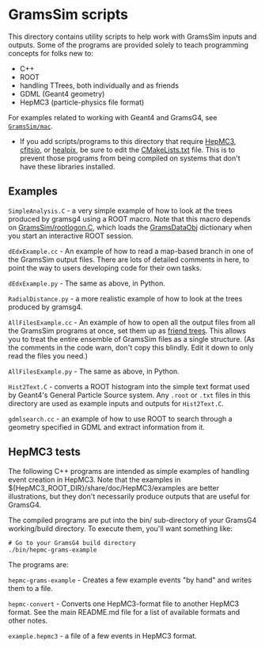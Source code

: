 # GramsSim scripts

This directory contains utility scripts to help work with GramsSim
inputs and outputs. Some of the programs are provided solely to teach
programming concepts for folks new to:

- C++
- ROOT
- handling TTrees, both individually and as friends
- GDML (Geant4 geometry)
- HepMC3 (particle-physics file format)

For examples related to working with Geant4 and GramsG4, see [`GramsSim/mac`](../mac).

- If you add scripts/programs to this directory that require [HepMC3][10], [cfitsio][17], or [healpix][18], be sure to edit the [CMakeLists.txt](./CMakeLists.txt) file. This is to prevent those programs from being compiled on systems that don't have these libraries installed.  

[10]: https://gitlab.cern.ch/hepmc/HepMC3
[17]: https://heasarc.gsfc.nasa.gov/fitsio/
[18]: https://healpix.jpl.nasa.gov/

## Examples

`SimpleAnalysis.C` - a very simple example of how to look at the trees
produced by gramsg4 using a ROOT macro. Note that this macro depends
on [GramsSim/rootlogon.C](../rootlogon.C), which loads the
[GramsDataObj](../GramsDataObj) dictionary when you start an
interactive ROOT session.

`dEdxExample.cc` - An example of how to read a map-based branch in one
of the GramsSim output files.  There are lots of detailed comments in
here, to point the way to users developing code for their own tasks.

`dEdxExample.py` - The same as above, in Python.

`RadialDistance.py` - a more realistic example of how to look at the
trees produced by gramsg4.

`AllFilesExample.cc` - An example of how to open all the output
files from all the GramsSim programs at once, set them up as [friend trees][80].
This allows you to treat the entire ensemble of GramsSim files as a single
structure. (As the comments in the code warn, don't copy this blindly. Edit it down
to only read the files you need.)

`AllFilesExample.py` - The same as above, in Python. 

[80]: https://root.cern/manual/trees/#widening-a-ttree-through-friends

`Hist2Text.C` - converts a ROOT histogram into the simple text format
used by Geant4's General Particle Source system. Any `.root` or `.txt`
files in this directory are used as example inputs and outputs for
`Hist2Text.C`.

`gdmlsearch.cc` - an example of how to use ROOT to search through a
geometry specified in GDML and extract information from it.

## HepMC3 tests

The following C++ programs are intended as simple examples of handling
event creation in HepMC3. Note that the examples in
${HepMC3_ROOT_DIR}/share/doc/HepMC3/examples are better illustrations,
but they don't necessarily produce outputs that are useful for
GramsG4.

The compiled programs are put into the bin/ sub-directory of your
GramsG4 working/build directory. To execute them, you'll want 
something like:

    # Go to your GramsG4 build directory
    ./bin/hepmc-grams-example

The programs are:

`hepmc-grams-example` - Creates a few example events "by hand" and
writes them to a file.

`hepmc-convert` - Converts one HepMC3-format file to another HepMC3
format. See the main README.md file for a list of available formats
and other notes.

`example.hepmc3` - a file of a few events in HepMC3 format.


